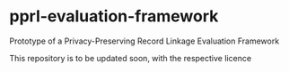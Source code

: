 # pprl-evaluation-framework
Prototype of a Privacy-Preserving Record Linkage Evaluation Framework

This repository is to be updated soon, with the respective licence